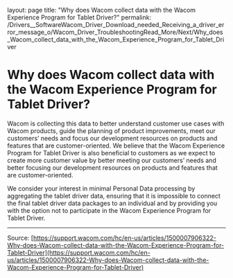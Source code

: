 layout: page
title: "Why does Wacom collect data with the Wacom Experience Program for Tablet Driver?"
permalink: /Drivers__SoftwareWacom_Driver_Download_needed_Receiving_a_driver_error_message_o/Wacom_Driver_TroubleshootingRead_More/Next/Why_does_Wacom_collect_data_with_the_Wacom_Experience_Program_for_Tablet_Driver

# Why does Wacom collect data with the Wacom Experience Program for Tablet Driver?

Wacom is collecting this data to better understand customer use cases with Wacom products, guide the planning of product improvements, meet our customers’ needs and focus our development resources on products and features that are customer-oriented. We believe that the Wacom Experience Program for Tablet Driver is also beneficial to customers as we expect to create more customer value by better meeting our customers’ needs and better focusing our development resources on products and features that are customer-oriented.


We consider your interest in minimal Personal Data processing by aggregating the tablet driver data, ensuring that it is impossible to connect the final tablet driver data packages to an individual and by providing you with the option not to participate in the Wacom Experience Program for Tablet Driver.

---
Source: [https://support.wacom.com/hc/en-us/articles/1500007906322-Why-does-Wacom-collect-data-with-the-Wacom-Experience-Program-for-Tablet-Driver](https://support.wacom.com/hc/en-us/articles/1500007906322-Why-does-Wacom-collect-data-with-the-Wacom-Experience-Program-for-Tablet-Driver)

